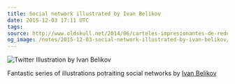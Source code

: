 ```yaml
---
title: Social network illustrated by Ivan Belikov
date: 2015-12-03 17:11 UTC
tags:
source: http://www.oldskull.net/2014/06/carteles-impresionantes-de-redes-sociales/
og_image: /notes/2015-12-03-social-network-illustrated-by-ivan-belikov/social-networks-illustration-twitter.jpg
---
```


![Twitter Illustration by Ivan Belikov](/notes/2015-12-03-social-network-illustrated-by-ivan-belikov/social-networks-illustration-twitter.jpg)

Fantastic series of illustrations potraiting social networks by [Ivan Belikov](https://www.behance.net/so_static)
